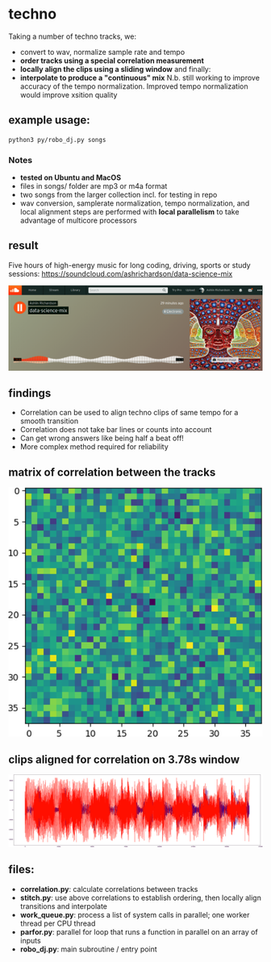 # techno
Taking a number of techno tracks, we:
* convert to wav, normalize sample rate and tempo
* **order tracks using a special correlation measurement**
* **locally align the clips using a sliding window** and finally:
* **interpolate to produce a "continuous" mix** N.b. still working to improve accuracy of the tempo normalization. Improved tempo normalization would improve xsition quality

## example usage:
```
python3 py/robo_dj.py songs
```

### Notes
*  **tested on Ubuntu and MacOS**
* files in songs/ folder are mp3 or m4a format
* two songs from the larger collection incl. for testing in repo
* wav conversion, samplerate normalization, tempo normalization, and local alignment steps are performed with **local parallelism** to take advantage of multicore processors

## result
Five hours of high-energy music for long coding, driving, sports or study sessions:
https://soundcloud.com/ashrichardson/data-science-mix

<img src="songs_out/soundcloud.png" width="650">

## findings
* Correlation can be used to align techno clips of same tempo for a smooth transition
* Correlation does not take bar lines or counts into account
* Can get wrong answers like being half a beat off!
* More complex method required for reliability

## matrix of correlation between the tracks
<img src="songs_out/grid.png" width="650">

## clips aligned for correlation on 3.78s window
<img src="songs_out/correlation.png" width="650">

## files:
* **correlation.py**: calculate correlations between tracks
* **stitch.py**: use above correlations to establish ordering, then locally align transitions and interpolate
* **work_queue.py**: process a list of system calls in parallel; one worker thread per CPU thread
* **parfor.py**: parallel for loop that runs a function in parallel on an array of inputs
* **robo_dj.py**: main subroutine / entry point
